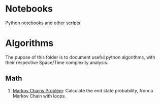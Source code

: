 # Notebooks
Python notebooks and other scripts

# Algorithms
The pupose of this folder is to document useful python algorithms, with their respective Space/Time complexity analysis. 
## Math
1. [Markov Chains Problem](/algorithms/Markov%20Chain/main.py): Calculate the end state probability, from a Markov Chain with loops.